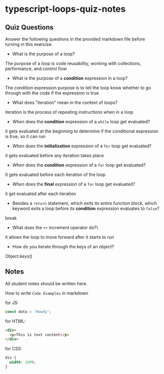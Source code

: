 # typescript-loops-quiz-notes

## Quiz Questions

Answer the following questions in the provided markdown file before turning in this exercise:

- What is the purpose of a loop?

The purpose of a loop is code reusability, working with collections, performance, and control flow

- What is the purpose of a **condition** expression in a loop?

The condition expression purpose is to tell the loop know whether to go through with the code if the expression is true.

- What does "iteration" mean in the context of loops?

iteration is the process of repeating instructions when in a loop

- _When_ does the **condition** expression of a `while` loop get evaluated?

it gets evaluated at the beginning to determine if the conditional expression is true, so it can run

- _When_ does the **initialization** expression of a `for` loop get evaluated?

it gets evaluated before any iteration takes place

- _When_ does the **condition** expression of a `for` loop get evaluated?

It gets evaluated before each iteration of the loop

- _When_ does the **final** expression of a `for` loop get evaluated?

it get evaluated after each iteration

- Besides a `return` statement, which exits its entire function block, which keyword exits a loop before its **condition** expression evaluates to `false`?

break

- What does the `++` increment operator do?\

it allows the loop to move forward after it starts to run

- How do you iterate through the keys of an object?

Object.keys()

## Notes

All student notes should be written here.

How to write `Code Examples` in markdown

for JS:

```javascript
const data = 'Howdy';
```

for HTML:

```html
<div>
  <p>This is text content</p>
</div>
```

for CSS:

```css
div {
  width: 100%;
}
```
